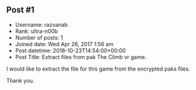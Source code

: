 ## Post #1
- Username: razvanab
- Rank: ultra-n00b
- Number of posts: 1
- Joined date: Wed Apr 26, 2017 1:56 am
- Post datetime: 2018-10-23T14:54:00+00:00
- Post Title: Extract files from pak The Climb vr game.

I would like to extract the file for this game from the encrypted paks files.

Thank you.
